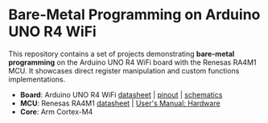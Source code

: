 # Bare-Metal Programming on Arduino UNO R4 WiFi
This repository contains a set of projects demonstrating **bare-metal programming** on the Arduino UNO R4 WiFi board with the Renesas RA4M1 MCU. It showcases direct register manipulation and custom functions implementations.

- **Board**: Arduino UNO R4 WiFi [datasheet](https://docs.arduino.cc/resources/datasheets/ABX00087-datasheet.pdf) | [pinout](https://docs.arduino.cc/resources/pinouts/ABX00087-full-pinout.pdf) | [schematics](https://docs.arduino.cc/resources/schematics/ABX00087-schematics.pdf)  
- **MCU**: Renesas RA4M1 [datasheet](https://www.renesas.com/en/document/dst/ra4m1-group-datasheet?r=1054146) | [User's Manual: Hardware](https://www.renesas.com/en/document/mah/renesas-ra4m1-group-users-manual-hardware?r=1054146)  
- **Core**: Arm Cortex-M4
